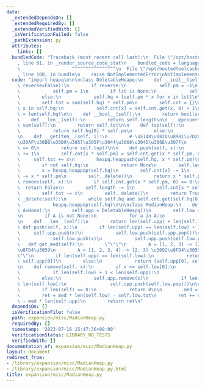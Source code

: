 ```yaml
---
data:
  _extendedDependsOn: []
  _extendedRequiredBy: []
  _extendedVerifiedWith: []
  _isVerificationFailed: false
  _pathExtension: py
  attributes:
    links: []
  bundledCode: "Traceback (most recent call last):\n  File \"/opt/hostedtoolcache/Python/3.11.4/x64/lib/python3.11/site-packages/onlinejudge_verify/documentation/build.py\"\
    , line 81, in _render_source_code_stat\n    bundled_code = language.bundle(\n\
    \                   ^^^^^^^^^^^^^^^^\n  File \"/opt/hostedtoolcache/Python/3.11.4/x64/lib/python3.11/site-packages/onlinejudge_verify/languages/python.py\"\
    , line 108, in bundle\n    raise NotImplementedError\nNotImplementedError\n"
  code: "import heapq\n\n\nclass DeletableHeapq:\n    def __init__(self, lst=None,\
    \ reverse=False):\n        if reverse:\n            self.pm = -1\n        else:\n\
    \            self.pm = 1\n        if lst is None:\n            self.hq = []\n\
    \        else:\n            self.hq = [self.pm * x for x in lst]\n\n        heapq.heapify(self.hq)\n\
    \        self.tot = sum(self.hq) * self.pm\n        self.cnt = {}\n        for\
    \ x in self.hq:\n            self.cnt[x] = self.cnt.get(x, 0) + 1\n        self.length\
    \ = len(self.hq)\n\n    def __bool__(self):\n        return bool(self.hq)\n\n\
    \    def __len__(self):\n        return self.length\n\n    @property\n    def\
    \ sum(self):\n        return self.tot\n\n    def top(self):\n        if self.hq:\n\
    \            return self.hq[0] * self.pm\n        else:\n            return None\n\
    \n    def __getitem__(self, i):\n        # \u5148\u982D\u8981\u7D20\u306B\u30A2\
    \u30AF\u30BB\u30B9\u3057\u305F\u3044\u3068\u304D\u306E\u307F\n        assert i\
    \ == 0\n        return self.top()\n\n    def push(self, x):\n        self.length\
    \ += 1\n        self.cnt[x * self.pm] = self.cnt.get(x * self.pm, 0) + 1\n   \
    \     self.tot += x\n        heapq.heappush(self.hq, x * self.pm)\n\n    def pop(self):\n\
    \        if not self.hq:\n            return None\n        self.length -= 1\n\
    \        x = heapq.heappop(self.hq)\n        self.cnt[x] -= 1\n        self.tot\
    \ -= x * self.pm\n        self._delete()\n        return x * self.pm\n\n    def\
    \ remove(self, x):\n        if self.cnt.get(x * self.pm, 0) == 0:\n          \
    \  return False\n        self.length -= 1\n        self.cnt[x * self.pm] -= 1\n\
    \        self.tot -= x\n        self._delete()\n        return True\n\n    def\
    \ _delete(self):\n        while self.hq and self.cnt.get(self.hq[0], 0) == 0:\n\
    \            heapq.heappop(self.hq)\n\n\nclass MedianHeap:\n    def __init__(self,\
    \ A=None):\n        self.upp = DeletableHeapq()\n        self.low = DeletableHeapq(reverse=True)\n\
    \n        if A is not None:\n            for a in A:\n                self.push(a)\n\
    \n    def __len__(self):\n        return len(self.upp) + len(self.low)\n\n   \
    \ def push(self, x):\n        if len(self.upp) == len(self.low) + 1:\n       \
    \     self.upp.push(x)\n            self.low.push(self.upp.pop())\n        else:\n\
    \            self.low.push(x)\n            self.upp.push(self.low.pop())\n\n \
    \   def get_med(self):\n        \"\"\"\n        A = [1, 2, 3] -> [2, 2] \u3092\
    \u8FD4\u3059\n        A = [1, 2, 3, 4] -> [2, 3] \u3092\u8FD4\u3059\n        \"\
    \"\"\n        if len(self.upp) == len(self.low):\n            return [self.low[0],\
    \ self.upp[0]]\n        else:\n            return [self.upp[0], self.upp[0]]\n\
    \n    def remove(self, x):\n        if x <= self.low[0]:\n            self.low.remove(x)\n\
    \            if len(self.low) + 1 < len(self.upp):\n                self.low.push(self.upp.pop())\n\
    \        else:\n            self.upp.remove(x)\n            if len(self.upp) <\
    \ len(self.low):\n                self.upp.push(self.low.pop())\n\n    def abs_sum(self):\n\
    \        if len(self) == 0:\n            return 0\n\n        med = self.upp[0]\n\
    \        ret = med * len(self.low) - self.low.tot\n        ret += self.upp.tot\
    \ - med * len(self.upp)\n        return ret\n"
  dependsOn: []
  isVerificationFile: false
  path: expansion/misc/MadianHeap.py
  requiredBy: []
  timestamp: '2023-07-16 15:47:36+09:00'
  verificationStatus: LIBRARY_NO_TESTS
  verifiedWith: []
documentation_of: expansion/misc/MadianHeap.py
layout: document
redirect_from:
- /library/expansion/misc/MadianHeap.py
- /library/expansion/misc/MadianHeap.py.html
title: expansion/misc/MadianHeap.py
---
```

